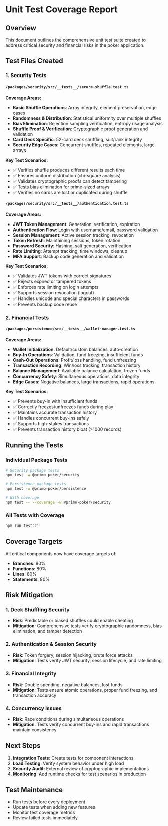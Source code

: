 # Unit Test Coverage Report

## Overview
This document outlines the comprehensive unit test suite created to address critical security and financial risks in the poker application.

## Test Files Created

### 1. Security Tests

#### `/packages/security/src/__tests__/secure-shuffle.test.ts`
**Coverage Areas:**
- **Basic Shuffle Operations**: Array integrity, element preservation, edge cases
- **Randomness & Distribution**: Statistical uniformity over multiple shuffles
- **Bias Elimination**: Rejection sampling verification, entropy usage analysis
- **Shuffle Proof & Verification**: Cryptographic proof generation and validation
- **Card Deck Specific**: 52-card deck shuffling, suit/rank integrity
- **Security Edge Cases**: Concurrent shuffles, repeated elements, large arrays

**Key Test Scenarios:**
- ✅ Verifies shuffle produces different results each time
- ✅ Ensures uniform distribution (chi-square analysis)
- ✅ Validates cryptographic proofs can detect tampering
- ✅ Tests bias elimination for prime-sized arrays
- ✅ Verifies no cards are lost or duplicated during shuffle

#### `/packages/security/src/__tests__/authentication.test.ts`
**Coverage Areas:**
- **JWT Token Management**: Generation, verification, expiration
- **Authentication Flow**: Login with username/email, password validation
- **Session Management**: Active session tracking, revocation
- **Token Refresh**: Maintaining sessions, token rotation
- **Password Security**: Hashing, salt generation, verification
- **Rate Limiting**: Attempt tracking, time windows, cleanup
- **MFA Support**: Backup code generation and validation

**Key Test Scenarios:**
- ✅ Validates JWT tokens with correct signatures
- ✅ Rejects expired or tampered tokens
- ✅ Enforces rate limiting on login attempts
- ✅ Supports session revocation (logout)
- ✅ Handles unicode and special characters in passwords
- ✅ Prevents backup code reuse

### 2. Financial Tests

#### `/packages/persistence/src/__tests__/wallet-manager.test.ts`
**Coverage Areas:**
- **Wallet Initialization**: Default/custom balances, auto-creation
- **Buy-In Operations**: Validation, fund freezing, insufficient funds
- **Cash-Out Operations**: Profit/loss handling, fund unfreezing
- **Transaction Recording**: Win/loss tracking, transaction history
- **Balance Management**: Available balance calculation, frozen funds
- **Concurrency Safety**: Simultaneous operations, data integrity
- **Edge Cases**: Negative balances, large transactions, rapid operations

**Key Test Scenarios:**
- ✅ Prevents buy-in with insufficient funds
- ✅ Correctly freezes/unfreezes funds during play
- ✅ Maintains accurate transaction history
- ✅ Handles concurrent buy-ins safely
- ✅ Supports high-stakes transactions
- ✅ Prevents transaction history bloat (>1000 records)

## Running the Tests

### Individual Package Tests
```bash
# Security package tests
npm test -w @primo-poker/security

# Persistence package tests  
npm test -w @primo-poker/persistence

# With coverage
npm test -- --coverage -w @primo-poker/security
```

### All Tests with Coverage
```bash
npm run test:ci
```

## Coverage Targets
All critical components now have coverage targets of:
- **Branches**: 80%
- **Functions**: 80%
- **Lines**: 80%
- **Statements**: 80%

## Risk Mitigation

### 1. **Deck Shuffling Security**
- **Risk**: Predictable or biased shuffles could enable cheating
- **Mitigation**: Comprehensive tests verify cryptographic randomness, bias elimination, and tamper detection

### 2. **Authentication & Session Security**
- **Risk**: Token forgery, session hijacking, brute force attacks
- **Mitigation**: Tests verify JWT security, session lifecycle, and rate limiting

### 3. **Financial Integrity**
- **Risk**: Double spending, negative balances, lost funds
- **Mitigation**: Tests ensure atomic operations, proper fund freezing, and transaction accuracy

### 4. **Concurrency Issues**
- **Risk**: Race conditions during simultaneous operations
- **Mitigation**: Tests verify concurrent buy-ins and rapid transactions maintain consistency

## Next Steps

1. **Integration Tests**: Create tests for component interactions
2. **Load Testing**: Verify system behavior under high load
3. **Security Audit**: External review of cryptographic implementations
4. **Monitoring**: Add runtime checks for test scenarios in production

## Test Maintenance
- Run tests before every deployment
- Update tests when adding new features
- Monitor test coverage metrics
- Review failed tests immediately